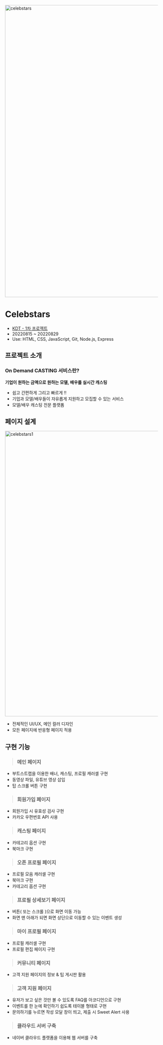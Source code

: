 <img width="959" alt="celebstars" src="https://user-images.githubusercontent.com/48630055/196873250-db67b066-8f9f-4a12-848c-0608dc2954b6.png">


# Celebstars
- [KDT - 1차 프로젝트](https://joodeng.notion.site/joodeng/Joo-Young-Lee-61db50959426458db50275c985d2de2a?p=a073b61b1cc744e1872f3cb248d82f82&pm=c)
- 20220815 ~ 20220829
- Use: HTML, CSS, JavaScript, Git, Node.js, Express

## 프로젝트 소개
### On Demand CASTING 서비스란?
**기업이 원하는 금액으로 원하는 모델, 배우를 실시간 캐스팅**
- 쉽고 간편하게 그리고 빠르게 !!
- 기업과 모델/배우들이 자유롭게 지원하고 모집할 수 있는 서비스 
- 모델/배우 캐스팅 전문 플랫폼


## 페이지 설계
<img width="937" alt="celebstars1" src="https://user-images.githubusercontent.com/48630055/196873605-bd1b7f50-837c-4cb7-b82f-5d80a7bcefbe.png">


- 전체적인 UI/UX, 메인 컬러 디자인
- 모든 페이지에 반응형 페이지 적용
## 구현 기능
> ### 메인 페이지
- 부트스트랩을 이용한 배너, 캐스팅, 프로필 캐러셀 구현
- 동영상 파일, 유튜브 영상 삽입
- 탑 스크롤 버튼 구현
> ### 회원가입 페이지
- 회원가입 시 유효성 검사 구현
- 카카오 우편번호 API 사용
> ### 캐스팅 페이지
- 카테고리 옵션 구현
- 북마크 구현
> ### 오픈 프로필 페이지
- 프로필 모음 캐러셀 구현
- 북마크 구현
- 카테고리 옵션 구현
> ### 프로필 상세보기 페이지
- 버튼( 또는 스크롤 )으로  화면 이동 가능
- 화면 맨 아래가 되면 화면 상단으로 이동할 수 있는 이벤트 생성
> ### 마이 프로필 페이지
- 프로필 캐러셀 구현
- 프로필 편집 페이지 구현
> ### 커뮤니티 페이지
- 고객 지원 페이지의 정보 & 팁 게시판 활용
> ### 고객 지원 페이지
- 유저가 보고 싶은 것만 볼 수 있도록 FAQ를 아코디언으로 구현
- 이벤트를 한 눈에 확인하기 쉽도록 테이블 형태로 구현
- 문의하기를 누르면 작성 모달 창이 띄고, 제출 시 Sweet Alert 사용
> ### 클라우드 서버 구축
- 네이버 클라우드 플랫폼을 이용해 웹 서버를 구축
